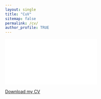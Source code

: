 ```yaml
---
layout: single
title: "CuV"
sitemap: false
permalink: /cv/
author_profile: TRUE
---
```


<embed src="/assets/documents/CV.pdf" type="application/pdf" />

[Download my CV](/assets/CV.pdf)


